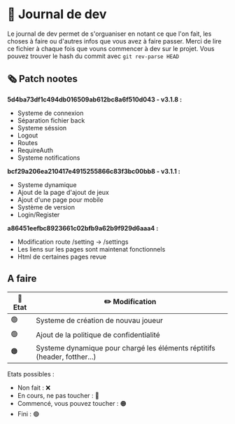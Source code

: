 # 📰 Journal de dev

Le journal de dev permet de s'orguaniser en notant ce que l'on fait, les choses à faire ou d'autres infos que vous avez à faire passer.
Merci de lire ce fichier à chaque fois que vouns commencer à dev sur le projet.
Vous pouvez trouver le hash du commit avec `git rev-parse HEAD`

## 🗞️ Patch nootes
**5d4ba73df1c494db016509ab612bc8a6f510d043 - v3.1.8 :**
- Systeme de connexion
- Séparation fichier back
- Systeme séssion
- Logout
- Routes
- RequireAuth
- Systeme notifications

**bcf29a206ea210417e4915255866c83f3bc00bb8 - v3.1.1 :**
- Systeme dynamique
- Ajout de la page d'ajout de jeux
- Ajout d'une page pour mobile
- Système de version
- Login/Register

**a86451eefbc8923661c02bfb9a62b9f929d6aaa4 :**
- Modification route /setting → /settings
- Les liens sur les pages sont maintenat fonctionnels
- Html de certaines pages revue




## A faire

| 🚥 Etat | ✏️ Modification |
|-------------|--------|
| 🟢 | Systeme de création de nouvau joueur |
| 🟢 | Ajout de la politique de confidentialité |
| 🟠 | Systeme dynamique pour chargé les éléments réptitifs (header, fotther...) |


Etats possibles :
- Non fait : ❌
- En cours, ne pas toucher : 🔴
- Commencé, vous pouvez toucher : 🟠
- Fini : 🟢
